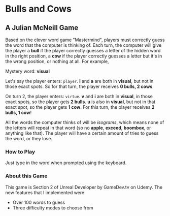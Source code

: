 # Bulls and Cows
## A Julian McNeill Game
Based on the clever word game "Mastermind", players must correctly guess the
word that the computer is thinking of. Each turn, the computer will give the
player a **bull** if the player correctly guesses a letter of the hidden word
in the right position, a **cow** if the player correctly guesses a letter but
it's in the wrong position, or nothing at all. For example,

Mystery word: **visual**

Let's say the player enters: `player`. **l** and **a** are both in **visual**,
but not in those exact spots. So for that turn, the player receives
**0 bulls, 2 cows**.

On turn 2, the player enters: `virtue`. **v** and **i** are both in **visual**,
in those exact spots, so the player gets **2 bulls**. **u** is also in
**visual**, but not in that exact spot, so the player gets **1 cow**. For this
turn, the player receives **2 bulls, 1 cow**!

All the words the computer thinks of will be *isograms*, which means none of
the letters will repeat in that word (so no **apple**, **exceed**, **boombox**,
or anything like that). The player will have a certain amount of tries to guess
the word, or they lose.


### How to Play
Just type in the word when prompted using the keyboard.

### About this Game
This game is Section 2 of Unreal Developer by GameDev.tv on Udemy. The new features that I implemented were:
+ Over 100 words to guess
+ Three difficulty modes to choose from
